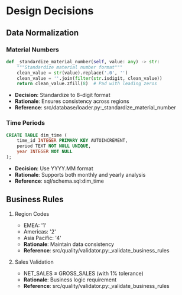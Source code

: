 # Design Decisions

## Data Normalization

### Material Numbers

```python
def _standardize_material_number(self, value: any) -> str:
    """Standardize material number format"""
    clean_value = str(value).replace('.0', '')
    clean_value = ''.join(filter(str.isdigit, clean_value))
    return clean_value.zfill(8)  # Pad with leading zeros
```

- **Decision**: Standardize to 8-digit format
- **Rationale**: Ensures consistency across regions
- **Reference**: src/database/loader.py:\_standardize_material_number

### Time Periods

```sql
CREATE TABLE dim_time (
    time_id INTEGER PRIMARY KEY AUTOINCREMENT,
    period TEXT NOT NULL UNIQUE,
    year INTEGER NOT NULL
);
```

- **Decision**: Use YYYY.MM format
- **Rationale**: Supports both monthly and yearly analysis
- **Reference**: sql/schema.sql:dim_time

## Business Rules

1. Region Codes

   - EMEA: '1'
   - Americas: '2'
   - Asia Pacific: '4'
   - **Rationale**: Maintain data consistency
   - **Reference**: src/quality/validator.py:\_validate_business_rules

2. Sales Validation
   - NET_SALES ≤ GROSS_SALES (with 1% tolerance)
   - **Rationale**: Business logic requirement
   - **Reference**: src/quality/validator.py:\_validate_business_rules
